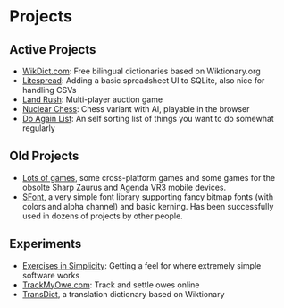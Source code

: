 # Projects

## Active Projects
<ul>
    <li><a href="http://www.wikdict.com">WikDict.com</a>: Free bilingual dictionaries based on Wiktionary.org</li>
    <li><a href="http://www.litespread.com">Litespread</a>: Adding a basic spreadsheet UI to SQLite, also nice for handling CSVs</li>
    <li><a href="http://land-rush.appspot.com/">Land Rush</a>: Multi-player auction game</li>
    <li><a href="http://karlb.github.io/nuclearchess/">Nuclear Chess</a>: Chess variant with AI, playable in the browser</li>
    <li><a href="https://github.com/karlb/doagain">Do Again List</a>: An self sorting list of things you want to do somewhat regularly</li>
</ul>

## Old Projects
<ul>
    <li>
        <a href="http://www.linux-games.com/">Lots of games</a>, some cross-platform games and some games for the obsolte Sharp Zaurus and Agenda VR3 mobile devices.
    </li>
    <li>
        <a href="http://www.linux-games.com/sfont">SFont</a>, a very simple font library supporting fancy bitmap fonts (with colors and alpha channel) and basic kerning. Has been successfully used in dozens of projects by other people.
    </li>
</ul>

## Experiments
<ul>
    <li><a href="http://static.karl.berlin/simplicity/">Exercises in Simplicity</a>: Getting a feel for where extremely simple software works</li>
    <li><a href="https://github.com/karlb/zerosum">TrackMyOwe.com</a>: Track and settle owes online</li>
    <li><a href="http://jsfiddle.net/karlb/PxfrJ/">TransDict</a>, a translation dictionary based on Wiktionary</li>
</ul>
